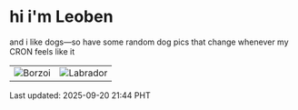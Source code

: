 # hi i'm Leoben

and i like dogs—so have some random dog pics that change whenever my CRON feels like it

|  |  |
|--------|----------|
| ![Borzoi](https://random-dog-vercel.vercel.app/api/random-borzoi?v=1758375877) | ![Labrador](https://random-dog-vercel.vercel.app/api/random-labrador?v=1758375877) |

Last updated: 2025-09-20 21:44 PHT
